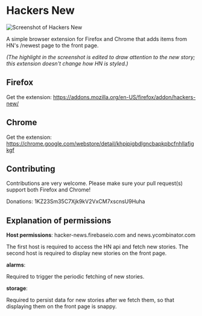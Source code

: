 # Hackers New

![Screenshot of Hackers New](https://addons.cdn.mozilla.net/user-media/previews/full/180/180247.png)

A simple browser extension for Firefox and Chrome that adds items from HN's /newest page to the front page.

*(The highlight in the screenshot is edited to draw attention to the new story; this extension doesn't change how HN is styled.)*

## Firefox

Get the extension: https://addons.mozilla.org/en-US/firefox/addon/hackers-new/

## Chrome

Get the extension: https://chrome.google.com/webstore/detail/khpjpigbdlgncbapkpbcfnhllafjgkgf

## Contributing

Contributions are very welcome. Please make sure your pull request(s) support both Firefox and Chrome!

Donations: 1KZ23Sm35C7Xjk9kV2VxCM7xscnsU9Huha

## Explanation of permissions

**Host permissions**: hacker-news.firebaseio.com and news.ycombinator.com

The first host is required to access the HN api and fetch new stories. The second host is required to display new stories on the front page.

**alarms**:

Required to trigger the periodic fetching of new stories.

**storage**:

Required to persist data for new stories after we fetch them, so that displaying them on the front page is snappy.
